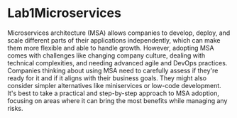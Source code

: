 # Lab1Microservices

Microservices architecture (MSA) allows companies to develop, deploy, and scale different parts of their applications independently, which can make them more flexible and able to handle growth. However, adopting MSA comes with challenges like changing company culture, dealing with technical complexities, and needing advanced agile and DevOps practices. Companies thinking about using MSA need to carefully assess if they're ready for it and if it aligns with their business goals. They might also consider simpler alternatives like miniservices or low-code development. It's best to take a practical and step-by-step approach to MSA adoption, focusing on areas where it can bring the most benefits while managing any risks.
